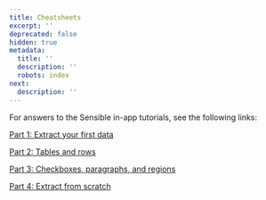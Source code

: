 ```yaml
---
title: Cheatsheets
excerpt: ''
deprecated: false
hidden: true
metadata:
  title: ''
  description: ''
  robots: index
next:
  description: ''
---
```

For answers to the Sensible in-app tutorials, see the following links:

[Part 1: Extract your first data](doc:cheat-1)

[Part 2: Tables and rows](doc:cheat-2)

[Part 3: Checkboxes, paragraphs, and regions](doc:cheat-3)

[Part 4: Extract from scratch](doc:cheat-4)